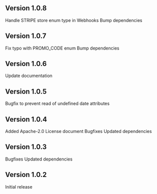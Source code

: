## Version 1.0.8

Handle STRIPE store enum type in Webhooks
Bump dependencies

## Version 1.0.7

Fix typo with PROMO_CODE enum
Bump dependencies

## Version 1.0.6

Update documentation

## Version 1.0.5

Bugfix to prevent read of undefined date attributes

## Version 1.0.4

Added Apache-2.0 License document
Bugfixes
Updated dependencies

## Version 1.0.3

Bugfixes
Updated dependencies

## Version 1.0.2

Initial release

